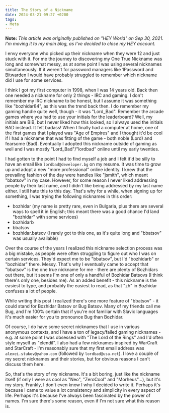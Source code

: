 ```yaml
---
title: The Story of a Nickname
date: 2024-03-21 09:27 +0200
tags:
- Meta
---
```


**Note:** _This article was originally published on "HEY World" on Sep 30, 2021.
I'm moving it to my main blog, as I've decided to close my HEY account._

I envy everyone who picked up their nickname when they were 12 and just stuck
with it. For me the journey to discovering my One True Nickname was long and
somewhat messy, as at some point I was using several nicknames
simultaneously. If it weren't for password managers like 1Password and Bitwarden I would have
probably struggled to remember which nickname did I use for some services.

I think I got my first computer in 1998, when I was 14 years old. Back then one
needed a nickname for only 2 things - IRC and gaming. I don't remember my IRC
nickname to be honest, but I assume it was something like "bozhidar84", as this
was the trend back then. I do remember my gaming handle quite well, though - it
was "Lord_Bad". Remember the arcade games where you had to use your initials for
the leaderboard? Well, my initials are BIB, but I never liked how this looked,
so I always used the initials BAD instead. It felt badass! When I finally had a
computer at home, one of the first games that I played was "Age of Empires" and
I thought it'd be cool if I had a nickname that was fitting of the game - both
noble (Lord) and fearsome (Bad). Eventually I adopted this nickname outside of
gaming as well and I was mostly "Lord_Bad"/"lordbad" online until my early
twenties.

I had gotten to the point I had to find myself a job and I felt it'd be silly to
have an email like `lordbad@developer.bg` on my resume. It was time to grow up and
adopt a new "more professional" online identity. I knew that the prevailing
fashion of the day were handles like "jsmith", which meant "bbatsov" in my
case. However, for some reason I never liked addressing people by their last
name, and I didn't like being addressed by my last name either. I still hate
this to this day. That's why for a while, when signing up for something, I was
trying the following nicknames in this order:

- bozhidar (my name is pretty rare, even in Bulgaria, plus there are several ways to spell it in English; this meant there was a good chance I'd land "bozhidar" with some services)
- bozhidarb
- bbatsov
- bozhidar.batsov (I rarely got to this one, as it's quite long and "bbatsov" was usually available)

Over the course of the years I realized this nickname selection process was a
big mistake, as people were often struggling to figure out who I was on certain
services. They'd expect me to be "bbatsov", but I'd "bozhidarb" or "bozhidar"
there. Messy. That's why I eventually came to accept that "bbatsov" is the one
true nickname for me - there are plenty of Bozhidars out there, but it seems I'm
one of only a handful of Bozhidar Batsovs (I think there's only one, besides
me). As an added benefit - this nickname is the easiest to type, and probably
the easiest to read, as that "zh" in Bozhidar confuses a lot of people.

While writing this post I realized there's one more feature of "bbatsov" - it
could stand for Bozhidar Batsov or Bug Batsov. Many of my friends call me Bug,
and I'm 100% certain that if you're not familiar with Slavic languages it's much
easier for you to pronounce Bug than Bozhidar.

Of course, I do have some secret nicknames that I use in various anonymous
contexts, and I have a ton of legacy/failed gaming nicknames - e.g. at some
point I was obsessed with "The Lord of the Rings" and I'd often style myself as
"elendil". I also had a few nicknames inspired by WarCraft and StarCraft - I'm
reasonably sure that my first email address was `alexei.stukov@yahoo.com`
(followed by `lordbad@usa.net`). I love a couple of my secret nicknames and their
stories, but for obvious reasons I can't discuss them here.

So, that's the story of my nickname. It's a bit boring, just like the nickname
itself (if only I were as cool as "Neo", "ZeroCool" and "Morheus"...), but it's
my story. Frankly, I don't even know I why I decided to write it. Perhaps it's
because I came to value a lot consistency and simplicity in every aspect of
life. Perhaps it's because I've always been fascinated by the power of
names. I'm sure there's some reason, even if I'm not sure what this reason is.

[^1]: I still regret rage-quitting Reddit with my original "bbatsov" handle,
which forced me to become "bozhidarb" when I decided to make a comeback there.
